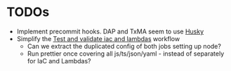# TODOs

* Implement precommit hooks. DAP and TxMA seem to use [Husky](https://typicode.github.io/husky)
* Simplify the [Test and validate iac and lambdas](../.github/workflows/test-and-validate.yml) workflow
    * Can we extract the duplicated config of both jobs setting up node?
    * Run prettier once covering all js/ts/json/yaml - instead of separately for IaC and Lambdas?
